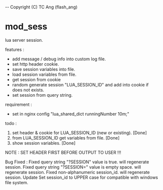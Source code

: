 -- Copyright (C) TC Ang (flash_ang)

# mod_sess
lua server session.

features :

* add message / debug info into custom log file.
* set http header cookie.
* save session variables into file.
* load session variables from file.
* get session from cookie
* random generate session "LUA_SESSION_ID" and add into cookie if does not exists.
* set session from query string.

requirement :

* set in nginx config "lua_shared_dict runningNumber 10m;"

todo :
1. set header & cookie for LUA_SESSION_ID (new or existing). [Done]
2. from LUA_SESSION_ID get variables from file. [Done]
3. show session variables. [Done]

NOTE : SET HEADER FIRST BEFORE OUTPUT TO USER !!!

Bug Fixed : 
Fixed query string "?SESSION" value is true. will regenerate session.
Fixed query string "?SESSION=" value is empty space. will regenerate session.
Fixed non-alphanumeric session_id. will regenerate session.
Update Set session_id to UPPER case for compatible with windows file system.
